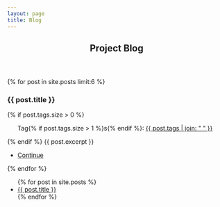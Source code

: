 ```yaml
---
layout: page
title: Blog
---
```


<!-- Section -->
<section>
	<header class="major">
		<h2>Project Blog</h2>
	</header>
	<div class="posts">
		{% for post in site.posts limit:6 %}
		<article>
				<h3>{{ post.title }}</h3>
				{% if post.tags.size > 0 %}
  				<ul class="tags">Tag{% if post.tags.size > 1 %}s{% endif %}:
  				<a href="{{ 'blog.html' | absolute_url }}">{{ post.tags | join: " " }}</a></ul>
				{% endif %}
				{{ post.excerpt }}
				<ul class="actions">
	        <li><a href="{{ 'blog.html' | absolute_url }}" class="button small">Continue</a></li>
	      </ul>
				<!-- <ul class="actions">
					<li><a href="{{ 'blog.html' | absolute_url }}" class="button">More</a></li>
				</ul> -->
		</article>
		{% endfor %}
	</div>
</section>

<ul>
  {% for post in site.posts %}
    <li>
      <a href="{{ post.url }}">{{ post.title }}</a>
    </li>
  {% endfor %}
</ul>  
